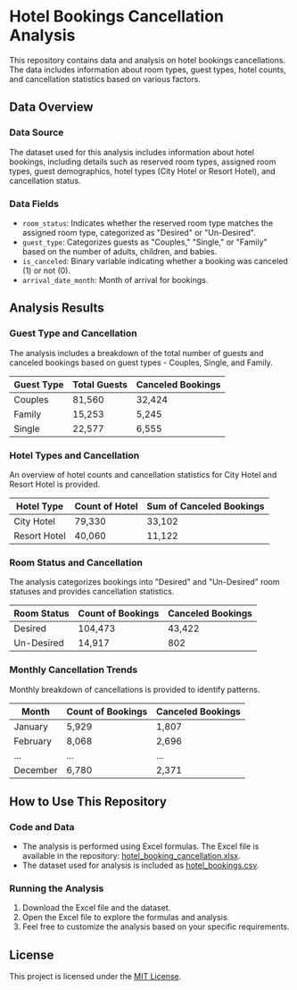 # Hotel Bookings Cancellation Analysis

This repository contains data and analysis on hotel bookings cancellations. The data includes information about room types, guest types, hotel counts, and cancellation statistics based on various factors.

## Data Overview

### Data Source
The dataset used for this analysis includes information about hotel bookings, including details such as reserved room types, assigned room types, guest demographics, hotel types (City Hotel or Resort Hotel), and cancellation status.

### Data Fields
- `room_status`: Indicates whether the reserved room type matches the assigned room type, categorized as "Desired" or "Un-Desired".
- `guest_type`: Categorizes guests as "Couples," "Single," or "Family" based on the number of adults, children, and babies.
- `is_canceled`: Binary variable indicating whether a booking was canceled (1) or not (0).
- `arrival_date_month`: Month of arrival for bookings.

## Analysis Results

### Guest Type and Cancellation
The analysis includes a breakdown of the total number of guests and canceled bookings based on guest types - Couples, Single, and Family.

| Guest Type | Total Guests | Canceled Bookings |
|------------|--------------|-------------------|
| Couples    | 81,560       | 32,424            |
| Family     | 15,253       | 5,245             |
| Single     | 22,577       | 6,555             |

### Hotel Types and Cancellation
An overview of hotel counts and cancellation statistics for City Hotel and Resort Hotel is provided.

| Hotel Type   | Count of Hotel | Sum of Canceled Bookings |
|--------------|----------------|--------------------------|
| City Hotel   | 79,330         | 33,102                   |
| Resort Hotel | 40,060         | 11,122                   |

### Room Status and Cancellation
The analysis categorizes bookings into "Desired" and "Un-Desired" room statuses and provides cancellation statistics.

| Room Status | Count of Bookings | Canceled Bookings |
|-------------|-------------------|-------------------|
| Desired     | 104,473           | 43,422            |
| Un-Desired  | 14,917            | 802               |

### Monthly Cancellation Trends
Monthly breakdown of cancellations is provided to identify patterns.

| Month      | Count of Bookings | Canceled Bookings |
|------------|-------------------|-------------------|
| January    | 5,929             | 1,807             |
| February   | 8,068             | 2,696             |
| ...        | ...               | ...               |
| December   | 6,780             | 2,371             |

## How to Use This Repository

### Code and Data
- The analysis is performed using Excel formulas. The Excel file is available in the repository: [hotel_booking_cancellation.xlsx](hotel_booking_cancellation.xlsx).
- The dataset used for analysis is included as [hotel_bookings.csv](hotel_bookings.csv).

### Running the Analysis
1. Download the Excel file and the dataset.
2. Open the Excel file to explore the formulas and analysis.
3. Feel free to customize the analysis based on your specific requirements.

## License

This project is licensed under the [MIT License](LICENSE).
